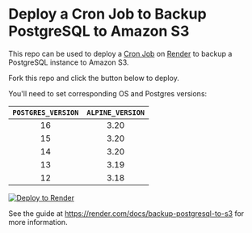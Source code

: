 # Deploy a Cron Job to Backup PostgreSQL to Amazon S3

This repo can be used to deploy a [Cron Job](https://render.com/docs/cronjobs) on [Render](https://render.com) to backup a PostgreSQL instance to Amazon S3.

Fork this repo and click the button below to deploy.

You'll need to set corresponding OS and Postgres versions:

| `POSTGRES_VERSION` | `ALPINE_VERSION` |
| :----------------: | :--------------: |
| 16                 | 3.20             |
| 15                 | 3.20             |
| 14                 | 3.20             |
| 13                 | 3.19             |
| 12                 | 3.18             |

[![Deploy to Render](https://render.com/images/deploy-to-render-button.svg)](https://render.com/deploy)

See the guide at https://render.com/docs/backup-postgresql-to-s3 for more information.

